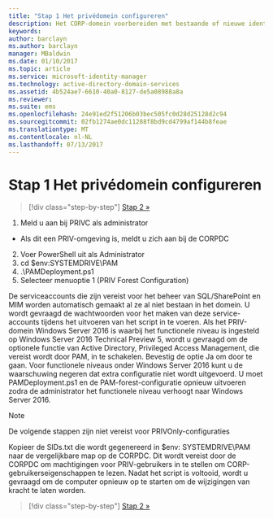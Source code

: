 ```yaml
---
title: "Stap 1 Het privédomein configureren"
description: Het CORP-domein voorbereiden met bestaande of nieuwe identiteiten die worden beheerd door Privileged Identity Manager via scripts
keywords: 
author: barclayn
ms.author: barclayn
manager: MBaldwin
ms.date: 01/10/2017
ms.topic: article
ms.service: microsoft-identity-manager
ms.technology: active-directory-domain-services
ms.assetid: 4b524ae7-6610-40a0-8127-de5a08988a8a
ms.reviewer: 
ms.suite: ems
ms.openlocfilehash: 24e91ed2f51206b03bec505fc0d28d25128d2c94
ms.sourcegitcommit: 02fb1274ae0dc11288f8bd9cd4799af144b8feae
ms.translationtype: MT
ms.contentlocale: nl-NL
ms.lasthandoff: 07/13/2017
---
```

# Stap 1 Het privédomein configureren
<a id="step-1-configuring-the-priv-domain" class="xliff"></a>

>[!div class="step-by-step"]
[Stap 2 »](sp1-step2-configuring-corp-domain.md)

1. Meld u aan bij PRIVC als administrator
  * Als dit een PRIV-omgeving is, meldt u zich aan bij de CORPDC
2. Voer PowerShell uit als Administrator
3. cd $env:SYSTEMDRIVE\PAM
4. .\PAMDeployment.ps1
5. Selecteer menuoptie 1 (PRIV Forest Configuration)


De serviceaccounts die zijn vereist voor het beheer van SQL/SharePoint en MIM worden automatisch gemaakt al ze al niet bestaan in het domein. U wordt gevraagd de wachtwoorden voor het maken van deze service-accounts tijdens het uitvoeren van het script in te voeren.
Als het PRIV-domein Windows Server 2016 is waarbij het functionele niveau is ingesteld op Windows Server 2016 Technical Preview 5, wordt u gevraagd om de optionele functie van Active Directory, Privileged Access Management, die vereist wordt door PAM, in te schakelen. Bevestig de optie Ja om door te gaan.
Voor functionele niveaus onder Windows Server 2016 kunt u de waarschuwing negeren dat extra configuratie niet wordt uitgevoerd. U moet PAMDeployment.ps1 en de PAM-forest-configuratie opnieuw uitvoeren zodra de administrator het functionele niveau verhoogt naar Windows Server 2016.

>[!NOTE]
>De volgende stappen zijn niet vereist voor PRIVOnly-configuraties

Kopieer de SIDs.txt die wordt gegenereerd in $env: SYSTEMDRIVE\PAM naar de vergelijkbare map op de CORPDC. Dit wordt vereist door de CORPDC om machtigingen voor PRIV-gebruikers in te stellen om CORP-gebruikerseigenschappen te lezen.
Nadat het script is voltooid, wordt u gevraagd om de computer opnieuw op te starten om de wijzigingen van kracht te laten worden.

>[!div class="step-by-step"]
[Stap 2 »](sp1-step2-configuring-corp-domain.md)
